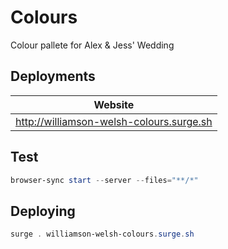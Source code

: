 # Colours

Colour pallete for Alex &amp; Jess' Wedding

## Deployments

| Website |
| ------- |
| http://williamson-welsh-colours.surge.sh | 

## Test

```powershell
browser-sync start --server --files="**/*"
```

## Deploying

```powershell
surge . williamson-welsh-colours.surge.sh
```
